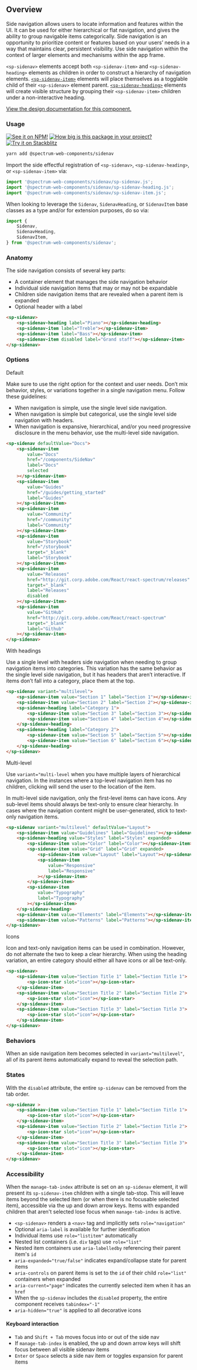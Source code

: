 ## Overview

Side navigation allows users to locate information and features within the UI.
It can be used for either hierarchical or flat navigation, and gives the ability
to group navigable items categorically. Side navigation is an opportunity to
prioritize content or features based on your users’ needs in a way that
maintains clear, persistent visibility. Use side navigation within the context
of larger elements and mechanisms within the app frame.

`<sp-sidenav>` elements accept both `<sp-sidenav-item>` and `<sp-sidenav-heading>` elements as children in order to construct a hierarchy of navigation elements. [`<sp-sidenav-item>`](/components/sidenav-item/) elements will place themselves as a togglable child of their `<sp-sidenav>` element parent. [`<sp-sidenav-heading>`](/components/sidenav-heading/) elements will create visible structure by grouping their `<sp-sidenav-item>` children under a non-interactive heading.

[View the design documentation for this component.](https://spectrum.adobe.com/page/side-navigation/)

### Usage

[![See it on NPM!](https://img.shields.io/npm/v/@spectrum-web-components/sidenav?style=for-the-badge)](https://www.npmjs.com/package/@spectrum-web-components/sidenav)
[![How big is this package in your project?](https://img.shields.io/bundlephobia/minzip/@spectrum-web-components/sidenav?style=for-the-badge)](https://bundlephobia.com/result?p=@spectrum-web-components/sidenav)
[![Try it on Stackblitz](https://img.shields.io/badge/Try%20it%20on-Stackblitz-blue?style=for-the-badge)](https://stackblitz.com/edit/vitejs-vite-q3w6kjxv)

```bash
yarn add @spectrum-web-components/sidenav
```

Import the side effectful registration of `<sp-sidenav>`, `<sp-sidenav-heading>`, or `<sp-sidenav-item>` via:

```js
import '@spectrum-web-components/sidenav/sp-sidenav.js';
import '@spectrum-web-components/sidenav/sp-sidenav-heading.js';
import '@spectrum-web-components/sidenav/sp-sidenav-item.js';
```

When looking to leverage the `Sidenav`, `SidenavHeading`, or `SidenavItem` base classes as a type and/or for extension purposes, do so via:

```js
import {
    Sidenav,
    SidenavHeading,
    SidenavItem,
} from '@spectrum-web-components/sidenav';
```

### Anatomy

The side navigation consists of several key parts:

- A container element that manages the side navigation behavior
- Individual side navigation items that may or may not be expandable
- Children side navigation items that are revealed when a parent item is expanded
- Optional header with a label

```html live-demo
<sp-sidenav>
    <sp-sidenav-heading label="Piano"></sp-sidenav-heading>
    <sp-sidenav-item label="Treble"></sp-sidenav-item>
    <sp-sidenav-item label="Bass"></sp-sidenav-item>
    <sp-sidenav-item disabled label="Grand staff"></sp-sidenav-item>
</sp-sidenav>
```

### Options

<sp-tabs selected="default" auto label="Side navigation options">
<sp-tab value="default">Default</sp-tab>
<sp-tab-panel value="default">

Make sure to use the right option for the context and user needs. Don’t mix behavior, styles, or variations together in a single navigation menu. Follow these guidelines:

- When navigation is simple, use the single level side navigation.
- When navigation is simple but categorical, use the single level side navigation with headers.
- When navigation is expansive, hierarchical, and/or you need progressive disclosure in the menu behavior, use the multi-level side navigation.

```html
<sp-sidenav defaultValue="Docs">
    <sp-sidenav-item
        value="Docs"
        href="/components/SideNav"
        label="Docs"
        selected
    ></sp-sidenav-item>
    <sp-sidenav-item
        value="Guides"
        href="/guides/getting_started"
        label="Guides"
    ></sp-sidenav-item>
    <sp-sidenav-item
        value="Community"
        href="/community"
        label="Community"
    ></sp-sidenav-item>
    <sp-sidenav-item
        value="Storybook"
        href="/storybook"
        target="_blank"
        label="Storybook"
    ></sp-sidenav-item>
    <sp-sidenav-item
        value="Releases"
        href="http://git.corp.adobe.com/React/react-spectrum/releases"
        target="_blank"
        label="Releases"
        disabled
    ></sp-sidenav-item>
    <sp-sidenav-item
        value="GitHub"
        href="http://git.corp.adobe.com/React/react-spectrum"
        target="_blank"
        label="Github"
    ></sp-sidenav-item>
</sp-sidenav>
```

</sp-tab-panel>
<sp-tab value="headings">With headings</sp-tab>
<sp-tab-panel value="headings">

Use a single level with headers side navigation when needing to group navigation items into categories. This variation has the same behavior as the single level side navigation, but it has headers that aren’t interactive. If items don’t fall into a category, place them at the top.

```html
<sp-sidenav variant="multilevel">
    <sp-sidenav-item value="Section 1" label="Section 1"></sp-sidenav-item>
    <sp-sidenav-item value="Section 2" label="Section 2"></sp-sidenav-item>
    <sp-sidenav-heading label="Category 1">
        <sp-sidenav-item value="Section 3" label="Section 3"></sp-sidenav-item>
        <sp-sidenav-item value="Section 4" label="Section 4"></sp-sidenav-item>
    </sp-sidenav-heading>
    <sp-sidenav-heading label="Category 2">
        <sp-sidenav-item value="Section 5" label="Section 5"></sp-sidenav-item>
        <sp-sidenav-item value="Section 6" label="Section 6"></sp-sidenav-item>
    </sp-sidenav-heading>
</sp-sidenav>
```

</sp-tab-panel>
<sp-tab value="multilevel">Multi-level</sp-tab>
<sp-tab-panel value="multilevel">

Use `variant="multi-level` when you have multiple layers of hierarchical navigation.
In the instances where a top-level navigation item has no children, clicking
will send the user to the location of the item.

In multi-level side navigation, only the first-level items can have icons. Any sub-level items should always be text-only to ensure clear hierarchy. In cases where the navigation content might be user-generated, stick to text-only navigation items.

```html
<sp-sidenav variant="multilevel" defaultValue="Layout">
    <sp-sidenav-item value="Guidelines" label="Guidelines"></sp-sidenav-item>
    <sp-sidenav-heading value="Styles" label="Styles" expanded>
        <sp-sidenav-item value="Color" label="Color"></sp-sidenav-item>
        <sp-sidenav-item value="Grid" label="Grid" expanded>
            <sp-sidenav-item value="Layout" label="Layout"></sp-sidenav-item>
            <sp-sidenav-item
                value="Responsive"
                label="Responsive"
            ></sp-sidenav-item>
        </sp-sidenav-item>
        <sp-sidenav-item
            value="Typography"
            label="Typography"
        ></sp-sidenav-item>
    </sp-sidenav-heading>
    <sp-sidenav-item value="Elements" label="Elements"></sp-sidenav-item>
    <sp-sidenav-item value="Patterns" label="Patterns"></sp-sidenav-item>
</sp-sidenav>
```

</sp-tab-panel>
<sp-tab value="icon">Icons</sb-tab>
<sp-tab-panel value="icon">

Icon and text-only navigation items can be used in combination. However, do not alternate the two to keep a clear hierarchy. When using the heading variation, an entire category should either all have icons or all be text-only.

```html
<sp-sidenav>
    <sp-sidenav-item value="Section Title 1" label="Section Title 1">
        <sp-icon-star slot="icon"></sp-icon-star>
    </sp-sidenav-item>
    <sp-sidenav-item value="Section Title 2" label="Section Title 2">
        <sp-icon-star slot="icon"></sp-icon-star>
    </sp-sidenav-item>
    <sp-sidenav-item value="Section Title 3" label="Section Title 3">
        <sp-icon-star slot="icon"></sp-icon-star>
    </sp-sidenav-item>
</sp-sidenav>
```

</sp-tab-panel>
</sp-tabs>

### Behaviors

When an side navigation item becomes selected in `variant="multilevel"`, all of its parent items automatically expand to reveal the selection path.

### States

With the `disabled` attribute, the entire `sp-sidenav` can be removed from the tab order.

```html
<sp-sidenav >
    <sp-sidenav-item value="Section Title 1" label="Section Title 1">
        <sp-icon-star slot="icon"></sp-icon-star>
    </sp-sidenav-item>
    <sp-sidenav-item value="Section Title 2" label="Section Title 2">
        <sp-icon-star slot="icon"></sp-icon-star>
    </sp-sidenav-item>
    <sp-sidenav-item value="Section Title 3" label="Section Title 3">
        <sp-icon-star slot="icon"></sp-icon-star>
    </sp-sidenav-item>
</sp-sidenav>
```

### Accessibility

When the `manage-tab-index` attribute is set on an `sp-sidenav` element, it will present its `sp-sidenav-item` children with a single tab-stop. This will leave items beyond the selected item (or when there is no focusable selected item), accessible via the up and down arrow keys. Items with expanded children that aren't selected lose focus when `manage-tab-index` is active.

- `<sp-sidenav>` renders a `<nav>` tag and implicitly sets `role="navigation"`
- Optional `aria-label` is available for further identification
- Individual items use `role="listitem"` automatically
- Nested list containers (i.e. `div` tags) use `role="list"`
- Nested item containers use `aria-labelledby` referencing their parent item's `id`
- `aria-expanded="true/false"` indicates expand/collapse state for parent items
- `aria-controls` on parent items is set to the `id` of their child `role="list"` containers when expanded
- `aria-current="page"` indicates the currently selected item when it has an `href`
- When the `sp-sidenav` includes the `disabled` property, the entire component receives `tabindex="-1"`
- `aria-hidden="true"` is applied to all decorative icons

#### Keyboard interaction

- `Tab` and `Shift + Tab` moves focus into or out of the side nav
- If `manage-tab-index` is enabled, the up and down arrow keys will shift focus between all visible sidenav items
- `Enter` or `Space` selects a side nav item or toggles expansion for parent items
